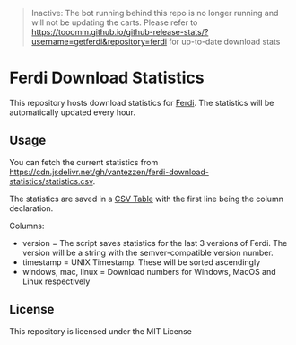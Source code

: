 > Inactive: The bot running behind this repo is no longer running and will not be updating the carts.
> Please refer to https://tooomm.github.io/github-release-stats/?username=getferdi&repository=ferdi for up-to-date download stats

# Ferdi Download Statistics

This repository hosts download statistics for [Ferdi](http://getferdi.com/). The statistics will be automatically updated every hour.

## Usage

You can fetch the current statistics from <https://cdn.jsdelivr.net/gh/vantezzen/ferdi-download-statistics/statistics.csv>.

The statistics are saved in a [CSV Table](https://en.wikipedia.org/wiki/Comma-separated_values) with the first line being the column declaration.

Columns:
- version = The script saves statistics for the last 3 versions of Ferdi. The version will be a string with the semver-compatible version number.
- timestamp = UNIX Timestamp. These will be sorted ascendingly
- windows, mac, linux = Download numbers for Windows, MacOS and Linux respectively

## License

This repository is licensed under the MIT License
